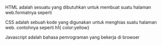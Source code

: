 HTML adalah sesuatu yang dibutuhkan untuk membuat suatu halaman web.formatnya seperti
<html>
<head></head>
<body></body>
</html>

CSS adalah sebuah kode yang digunakan untuk menghias suatu halaman web.
contohnya seperti h1{ color:yellow}

Javascript adalah bahasa pemrograman yang bekerja di browser

